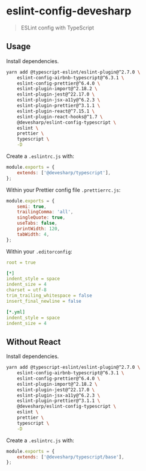 # eslint-config-devesharp

> ESLint config with TypeScript

## Usage

Install dependencies.

```bash
yarn add @typescript-eslint/eslint-plugin@^2.7.0 \
	eslint-config-airbnb-typescript@^6.3.1 \
	eslint-config-prettier@^6.4.0 \
	eslint-plugin-import@^2.18.2 \
	eslint-plugin-jest@^22.17.0 \
	eslint-plugin-jsx-a11y@^6.2.3 \
	eslint-plugin-prettier@^3.1.1 \
	eslint-plugin-react@^7.15.1 \
	eslint-plugin-react-hooks@^1.7 \
	@devesharp/eslint-config-typescript \
	eslint \
	prettier \
	typescript \
	-D
```

Create a `.eslintrc.js` with:

```js
module.exports = {
    extends: ['@devesharp/typescript'],
};
```

Within your Prettier config file `.prettierrc.js`:

```js
module.exports = {
    semi: true,
    trailingComma: 'all',
    singleQuote: true,
    useTabs: false,
    printWidth: 120,
    tabWidth: 4,
};
```

Within your `.editorconfig`:
```yml
root = true

[*]
indent_style = space
indent_size = 4
charset = utf-8
trim_trailing_whitespace = false
insert_final_newline = false

[*.yml]
indent_style = space
indent_size = 4
```

## Without React

Install dependencies.

```bash
yarn add @typescript-eslint/eslint-plugin@^2.7.0 \
	eslint-config-airbnb-typescript@^6.3.1 \
	eslint-config-prettier@^6.4.0 \
	eslint-plugin-import@^2.18.2 \
	eslint-plugin-jest@^22.17.0 \
	eslint-plugin-jsx-a11y@^6.2.3 \
	eslint-plugin-prettier@^3.1.1 \
	@devesharp/eslint-config-typescript \
	eslint \
	prettier \
	typescript \
	-D
```

Create a `.eslintrc.js` with:

```js
module.exports = {
    extends: ['@devesharp/typescript/base'],
};
```

